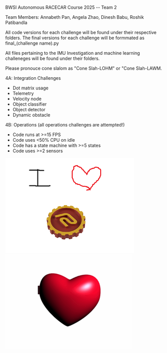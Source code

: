 BWSI Autonomous RACECAR Course 2025 -- Team 2

Team Members: Annabeth Pan, Angela Zhao, Dinesh Babu, Roshik Patibandla


All code versions for each challenge will be found under their respective folders. The final versions for each challenge will be formmated as final_(challenge name).py

All files pertaining to the IMU Investigation and machine learning challeneges will be found under their folders.

Please pronouce cone slalom as "Cone Slah-LOHM" or "Cone Slah-LAWM. 

4A: Integration Challenges
* Dot matrix usage
* Telemetry
* Velocity node
* Object classifier
* Object detector
* Dynamic obstacle

4B: Operations (all operations challenges are attempted!)
* Code runs at >=15 FPS
* Code uses <50% CPU on idle
* Code has a state machine with >=5 states
* Code uses >=2 sensors

!["image demonstrating our love of money"](Extra_Things/muney.png)
!["a second image demonstrating our love of money"](Extra_Things/cc_coin.gif)
